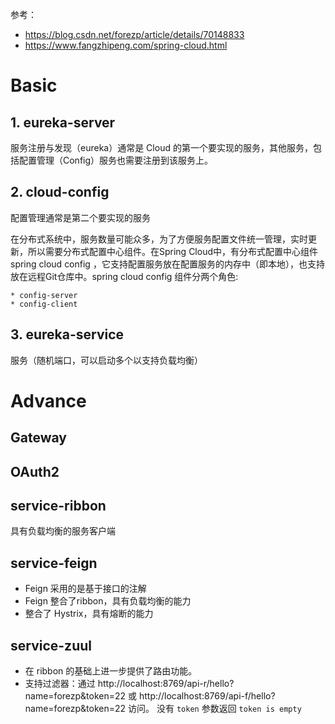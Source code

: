 参考：
* https://blog.csdn.net/forezp/article/details/70148833
* https://www.fangzhipeng.com/spring-cloud.html

# Basic

## 1. eureka-server

服务注册与发现（eureka）通常是 Cloud 的第一个要实现的服务，其他服务，包括配置管理（Config）服务也需要注册到该服务上。

## 2. cloud-config

配置管理通常是第二个要实现的服务

在分布式系统中，服务数量可能众多，为了方便服务配置文件统一管理，实时更新，所以需要分布式配置中心组件。在Spring Cloud中，有分布式配置中心组件spring cloud config ，它支持配置服务放在配置服务的内存中（即本地），也支持放在远程Git仓库中。spring cloud config 组件分两个角色:

    * config-server
    * config-client

## 3. eureka-service

  服务（随机端口，可以启动多个以支持负载均衡）

# Advance

## Gateway

## OAuth2

## service-ribbon

  具有负载均衡的服务客户端

## service-feign

  * Feign 采用的是基于接口的注解
  * Feign 整合了ribbon，具有负载均衡的能力
  * 整合了 Hystrix，具有熔断的能力

## service-zuul

  * 在 ribbon 的基础上进一步提供了路由功能。
  * 支持过滤器：通过 http://localhost:8769/api-r/hello?name=forezp&token=22 或 http://localhost:8769/api-f/hello?name=forezp&token=22 访问。
  没有 `token` 参数返回 `token is empty`
  

